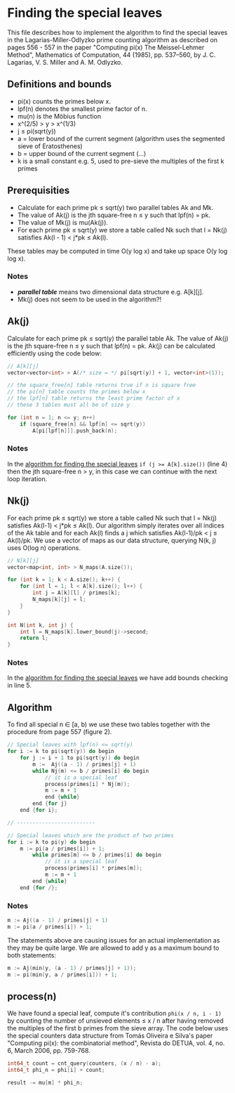Finding the special leaves
==========================

This file describes how to implement the algorithm to find the
special leaves in the Lagarias-Miller-Odlyzko prime counting algorithm
as described on pages 556 - 557 in the paper "Computing pi(x) The
Meissel-Lehmer Method", Mathematics of Computation, 44 (1985), pp.
537–560, by J. C. Lagarias, V. S. Miller and A. M. Odlyzko.

Definitions and bounds
----------------------

* pi(x) counts the primes below x.
* lpf(n) denotes the smallest prime factor of n.
* mu(n) is the Möbius function
* x^(2/5) > y > x^(1/3)
* j ≤ pi(sqrt(y))
* a = lower bound of the current segment (algorithm uses the segmented sieve of Eratosthenes)
* b = upper bound of the current segment (...)
* k is a small constant e.g. 5, used to pre-sieve the multiples of the first k primes

Prerequisities
--------------

* Calculate for each prime pk ≤ sqrt(y) two parallel tables Ak and Mk.
* The value of Ak(j) is the jth square-free n ≤ y such that lpf(n) = pk.
* The value of Mk(j) is mu(Ak(j)).
* For each prime pk ≤ sqrt(y) we store a table called Nk such that l = Nk(j) satisfies Ak(l - 1) < j*pk ≤ Ak(l).

<p>These tables may be computed in time O(y log x) and take up
space O(y log log x).</p>

### Notes
* _**parallel table**_ means two dimensional data structure e.g. A[k][j].
* Mk(j) does not seem to be used in the algorithm?!

Ak(j)
-----

Calculate for each prime pk ≤ sqrt(y) the parallel table Ak. The value
of Ak(j) is the jth square-free n ≤ y such that lpf(n) = pk. Ak(j) can
be calculated efficiently using the code below:

```C++
// A[k][j]
vector<vector<int> > A(/* size = */ pi[sqrt(y)] + 1, vector<int>(1));

// the square_free[n] table returns true if n is square free
// the pi[n] table counts the primes below x
// the lpf[n] table returns the least prime factor of x
// these 3 tables must all be of size y

for (int n = 1; n <= y; n++)
    if (square_free[n] && lpf[n] <= sqrt(y))
        A[pi[lpf[n]]].push_back(n);
```

### Notes

In the <a href="#algorithm">algorithm for finding the special leaves</a>
```if (j >= A[k].size())``` (line 4) then the jth square-free n > y,
in this case we can continue with the next loop iteration.

Nk(j)
-----

For each prime pk ≤ sqrt(y) we store a table called Nk such that
l = Nk(j) satisfies Ak(l-1) < j*pk ≤ Ak(l). Our algorithm simply
iterates over all indices of the Ak table and for each Ak(l) finds
a j which satisfies Ak(l-1)/pk < j ≤ Ak(l)/pk. We use a vector of maps
as our data structure, querying N(k, j) uses O(log n) operations.

```C++
// N[k][j]
vector<map<int, int> > N_maps(A.size());

for (int k = 1; k < A.size(); k++) {
    for (int l = 1; l < A[k].size(); l++) {
        int j = A[k][l] / primes[k];
        N_maps[k][j] = l;
    }
}

int N(int k, int j) {
    int l = N_maps[k].lower_bound(j)->second;
    return l;
}
```

### Notes

In the <a href="#algorithm">algorithm for finding the special leaves</a>
we have add bounds checking in line 5.

Algorithm
---------

<p>To find all special n ∈ [a, b) we use these two tables together with
the procedure from page 557 (figure 2).</p>

```C++
// Special leaves with lpf(n) <= sqrt(y)
for i := k to pi(sqrt(y)) do begin
    for j := i + 1 to pi(sqrt(y)) do begin
        m :=  Aj((a - 1) / primes[j] + 1)
        while Nj(m) <= b / primes[i] do begin
            // it is a special leaf
            process(primes[i] * Nj(m));
            m := m + 1
            end {while}
        end {for j}
    end {for i};

// -------------------------

// Special leaves which are the product of two primes
for i := k to pi(y) do begin
    m := pi(a / primes[i]) + 1;
        while primes[m] <= b / primes[i] do begin
            // it is a special leaf
            process(primes[i] * primes[m]);
            m := m + 1
        end {while}
    end {for /};
```

### Notes

```C++
m := Aj((a - 1) / primes[j] + 1)
m := pi(a / primes[i]) + 1;
```

The statements above are causing issues for an actual implementation
as they may be quite large. We are allowed to add y as a maximum bound
to both statements:

```C++
m := Aj(min(y, (a - 1) / primes[j] + 1));
m := pi(min(y, a / primes[i])) + 1;
```
process(n)
----------

We have found a special leaf, compute it's contribution 
```phi(x / n, i - 1)``` by counting the number of unsieved elements ≤ x / n
after having removed the multiples of the first b primes from the
sieve array. The code below uses the special counters data structure
from Tomás Oliveira e Silva's paper
"Computing pi(x): the combinatorial method", Revista do DETUA, vol. 4,
no. 6, March 2006, pp. 759-768.

```C++
int64_t count = cnt_query(counters, (x / n) - a);
int64_t phi_n = phi[i] + count;

result -= mu[m] * phi_n;
```
